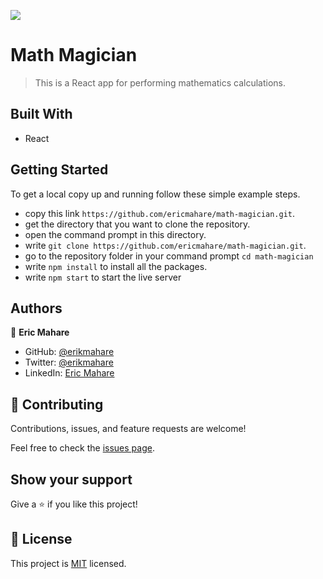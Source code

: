 ![](https://img.shields.io/badge/Microverse-blueviolet)

# Math Magician

> This is a React app for performing mathematics calculations.

## Built With

- React

## Getting Started

To get a local copy up and running follow these simple example steps.

- copy this link `https://github.com/ericmahare/math-magician.git`.
- get the directory that you want to clone the repository.
- open the command prompt in this directory.
- write `git clone https://github.com/ericmahare/math-magician.git`.
- go to the repository folder in your command prompt `cd math-magician`
- write `npm install` to install all the packages.
- write `npm start` to start the live server

## Authors

👤 **Eric Mahare**

- GitHub: [@erikmahare](https://github.com/ericmahare)
- Twitter: [@erikmahare](https://twitter.com/erikmahare)
- LinkedIn: [Eric Mahare](https://www.linkedin.com/in/eric-mahare-358944183?lipi=urn%3Ali%3Apage%3Ad_flagship3_profile_view_base_contact_details%3BGc83LPvtSs%2BW8o55aCNPKw%3D%3D)


## 🤝 Contributing

Contributions, issues, and feature requests are welcome!

Feel free to check the [issues page](../../issues/).

## Show your support

Give a ⭐️ if you like this project!

## 📝 License

This project is [MIT](./MIT.md) licensed.

